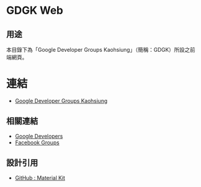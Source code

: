 GDGK Web
=================

## 用途

本目錄下為「Google Developer Groups Kaohsiung」（簡稱：GDGK）所設之前端網頁。


# 連結
* [Google Developer Groups Kaohsiung](https://gdgkoahsiung.github.io/GDGK_Website/)

## 相關連結

* [Google Developers](https://developers.google.com/groups/chapter/104277263884572202041/)
* [Facebook Groups](https://www.facebook.com/groups/AKDGroup/)


## 設計引用

* [GitHub : Material Kit](https://github.com/creativetimofficial/material-kit)

